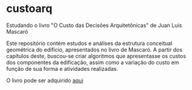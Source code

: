 # custoarq
Estudando o livro "O Custo das Decisões Arquitetônicas" de  Juan Luis Mascaró


Este repositório contém estudos e análises da estrutura conceitual geométrica do edifício, apresentados no livro de Mascaró. A partir dos capítulos deste, buscou-se criar algoritmos que apresentasse os custos dos componentes da edificação, assim como a variação do custo em função de sua forma e atividades realizadas.

O livro pode ser adquirido [aqui](https://www.amazon.com.br/Custo-das-Decis%C3%B5es-Arquitet%C3%B4nicas/dp/8599897063/ref=sr_1_1?gclid=Cj0KCQiAl5zwBRCTARIsAIrukdPtd9QIgUaHBuzAgkna0gyzmzV49UKXbHVE8JjUSTiwKMDYM0hUAVEaAhJzEALw_wcB&hvadid=326901665646&hvdev=c&hvlocphy=1031444&hvnetw=g&hvpos=1t1&hvqmt=e&hvrand=13180490704085564445&hvtargid=kwd-335146466391&keywords=o+custo+das+decis%C3%B5es+arquitet%C3%B4nicas&qid=1577556407&sr=8-1)
